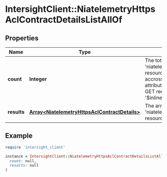 # IntersightClient::NiatelemetryHttpsAclContractDetailsListAllOf

## Properties

| Name | Type | Description | Notes |
| ---- | ---- | ----------- | ----- |
| **count** | **Integer** | The total number of &#39;niatelemetry.HttpsAclContractDetails&#39; resources matching the request, accross all pages. The &#39;Count&#39; attribute is included when the HTTP GET request includes the &#39;$inlinecount&#39; parameter. | [optional] |
| **results** | [**Array&lt;NiatelemetryHttpsAclContractDetails&gt;**](NiatelemetryHttpsAclContractDetails.md) | The array of &#39;niatelemetry.HttpsAclContractDetails&#39; resources matching the request. | [optional] |

## Example

```ruby
require 'intersight_client'

instance = IntersightClient::NiatelemetryHttpsAclContractDetailsListAllOf.new(
  count: null,
  results: null
)
```

